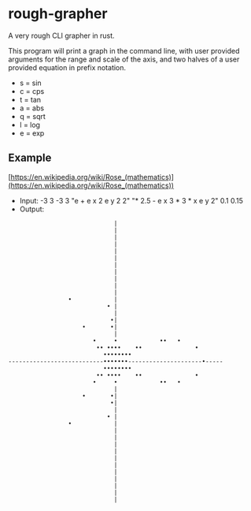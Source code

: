 # rough-grapher

A very rough CLI grapher in rust.

This program will print a graph in the command line, with user provided arguments for the range and scale of the axis, and two halves of a user provided equation in prefix notation.

- s = sin
- c = cps
- t = tan
- a = abs
- q = sqrt
- l = log
- e = exp

## Example
[https://en.wikipedia.org/wiki/Rose_(mathematics)](https://en.wikipedia.org/wiki/Rose_(mathematics))
- Input: -3 3 -3 3 "e + e x 2 e y 2 2" "* 2.5 - e x 3 * 3 * x e y 2" 0.1 0.15
- Output:
```
                              |
                              |
                              |
                              |
                              |
                              |
                              |
                              |
                              |
                              |
                              |
                 •            |
                            • |
                              |
                             •|
                     •       •|
                              |
                        •     •            ••   •
                         •• ••••    ••               •
                           ••••••••
---------------------------•••••••---------------------•-----
                           ••••••••
                         •• ••••    ••               •
                        •     •            ••   •
                              |
                     •       •|
                             •|
                              |
                            • |
                 •            |
                              |
                              |
                              |
                              |
                              |
                              |
                              |
                              |
                              |
                              |
                              |
```